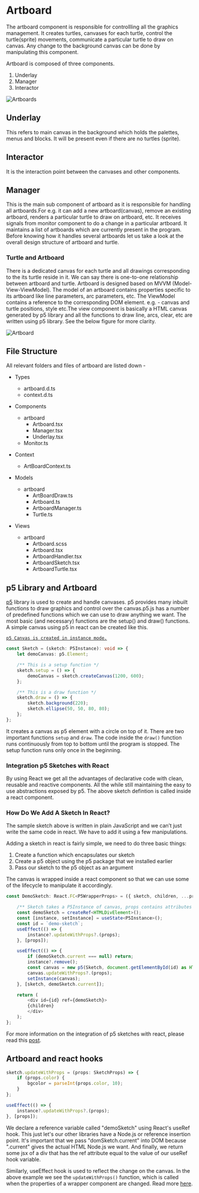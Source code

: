 # Artboard

The artboard component is responsible for controllling all the graphics management. It creates turtles,
canvases for each turtle, control the turtle(sprite) movements, communicate a particular turtle to draw
on canvas. Any change to the background canvas can be done by manipulating this component.

Artboard is composed of three components.

1. Underlay
2. Manager
3. Interactor

![Artboards](https://user-images.githubusercontent.com/45814442/123537788-df608e00-d74e-11eb-8702-7674b0db84a5.png)

## Underlay

This refers to main canvas in the background which holds the palettes, menus and blocks. It will be
present even if there are no turtles (sprite).

## Interactor

It is the interaction point between the canvases and other components.

## Manager

This is the main sub component of artboard as it is responsible for handling all artboards.For e.g.
it can add a new artboard(canvas), remove an existing artboard, renders a particular turtle to draw
on artboard, etc. It receives signals from monitor component to do a change in a particular artboard.
It maintains a list of artboards which are currently present in the program. Before knowing how it
handles several artboards let us take a look at the overall design structure of artboard and turtle.

### Turtle and Artboard

There is a dedicated canvas for each turtle and all drawings corresponding to the its turtle reside
in it. We can say there is one-to-one relationship between artboard and turtle. Artboard is designed
based on MVVM (Model-View-ViewModel). The model of an artboard contains properties specific to its
artboard like line parameters, arc parameters, etc. The ViewModel contains a reference to the
corresponding DOM element. e.g. - canvas and turtle positions, style etc.The view component is basically
a HTML canvas generated by p5 library and all the functions to draw line, arcs, clear, etc are written
using p5 library. See the below figure for more clarity.

![Artboard](https://user-images.githubusercontent.com/45814442/123538922-b3e0a200-d754-11eb-988e-df51620d5353.png)

## File Structure

All relevant folders and files of artboard are listed down -

- Types
  - artboard.d.ts
  - context.d.ts

- Components
  - artboard
    - Artboard.tsx
    - Manager.tsx
    - Underlay.tsx
  - Monitor.ts

- Context
  - ArtBoardContext.ts

- Models
  - artboard
    - ArtBoardDraw.ts
    - Artboard.ts
    - ArtboardManager.ts
    - Turtle.ts

- Views
  - artboard
    - Artboard.scss
    - Artboard.tsx
    - ArtboardHandler.tsx
    - ArtboardSketch.tsx
    - ArtboardTurtle.tsx

## p5 Library and Artboard

[p5](https://p5js.org/) library is used to create and handle canvases. p5 provides many inbuilt
functions to draw graphics and control over the canvas.p5.js has a number of predefined functions
which we can use to draw anything we want. The most basic (and necessary) functions are the setup()
and draw() functions.  A simple canvas using p5 in react can be created like this.

[`p5 Canvas is created in instance mode.`](https://github.com/processing/p5.js/wiki/Global-and-instance-mode)

```typescript
const Sketch = (sketch: P5Instance): void => {
    let demoCanvas: p5.Element;

    /** This is a setup function */
    sketch.setup = () => {
        demoCanvas = sketch.createCanvas(1200, 600);
    };

    /** This is a draw function */
    sketch.draw = () => {
        sketch.background(220);
        sketch.ellipse(50, 50, 80, 80);
    };
};
```

It creates a canvas as p5 element with a circle on top of it. There are two important functions `setup`
and `draw`. The code inside the `draw()` function runs continuously from top to bottom until the
program is stopped. The setup function runs only once in the beginning.

### Integration p5 Sketches with React

By using React we get all the advantages of declarative code with clean, reusable and reactive
components. All the while still maintaining the easy to use abstractions exposed by p5. The above
sketch defintion is called inside a react component.

### How Do We Add A Sketch In React?

The sample sketch above is written in plain JavaScript and we can’t just write the same code in react.
We have to add it using a few manipulations.

Adding a sketch in react is fairly simple, we need to do three basic things:

1. Create a function which encapsulates our sketch
2. Create a p5 object using the p5 package that we installed earlier
3. Pass our sketch to the p5 object as an argument

The canvas is wrapped inside a react component so that we can use some of the lifecycle to manipulate
it accordingly.

```typescript
const DemoSketch: React.FC<P5WrapperProps> = ({ sketch, children, ...props }) => {

    /** Sketch takes a P5Instance of canvas, props contains attributes like bg color, etc*/
    const demoSketch = createRef<HTMLDivElement>();
    const [instance, setInstance] = useState<P5Instance>();
    const id = `demo-sketch`;
    useEffect(() => {
        instance?.updateWithProps?.(props);
    }, [props]);

    useEffect(() => {
        if (demoSketch.current === null) return;
        instance?.remove();
        const canvas = new p5(Sketch, document.getElementById(id) as HTMLElement) as P5Instance;
        canvas.updateWithProps?.(props);
        setInstance(canvas);
    }, [sketch, demoSketch.current]);

    return (
        <div id={id} ref={demoSketch}>
        {children}
        </div>
    );
};
```

For more information on the integration of p5 sketches with react, please read this
[post](https://levelup.gitconnected.com/integrating-p5-sketches-into-your-react-app-de44a8c74e91).

## Artboard and react hooks

```typescript
sketch.updateWithProps = (props: SketchProps) => {
    if (props.color) {
        bgcolor = parseInt(props.color, 10);
    }
};

useEffect(() => {
    instance?.updateWithProps?.(props);
}, [props]);
```

We declare a reference variable called "demoSketch" using React's useRef hook. This just let's our
other libraries have a Node.js or reference insertion point. It's important that we pass
"domSketch.current" into DOM because ".current" gives the actual HTML Node.js we want. And finally,
we return some jsx of a div that has the ref attribute equal to the value of our useRef hook variable.

Similarly, useEffect hook is used to reflect the change on the canvas. In the above example we see
the `updateWithProps()` function, which is called when the properties of a wrapper component are
changed. Read more [here](https://github.com/jamesrweb/react-p5-wrapper).
